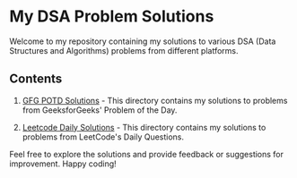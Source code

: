 # My DSA Problem Solutions

Welcome to my repository containing my solutions to various DSA (Data Structures and Algorithms) problems from different platforms.

## Contents

1. [GFG POTD Solutions](https://github.com/ascendantaditya/DSA-Problems-My-Solutions-/tree/main/GFG%20POTD) - This directory contains my solutions to problems from GeeksforGeeks' Problem of the Day.
   
2. [Leetcode Daily Solutions](https://github.com/ascendantaditya/DSA-Problems-My-Solutions-/tree/main/Leetcode%20Daily%20Questions) - This directory contains my solutions to problems from LeetCode's Daily Questions.

Feel free to explore the solutions and provide feedback or suggestions for improvement. Happy coding!
